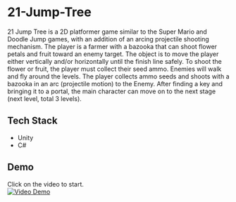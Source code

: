 # 21-Jump-Tree
21 Jump Tree is a 2D platformer game similar to the Super Mario and Doodle Jump games, with an addition of an arcing projectile shooting mechanism. The player is a farmer with a bazooka that can shoot flower petals and fruit toward an enemy target. The object is to move the player either vertically and/or horizontally until the finish line safely. To shoot the flower or fruit, the player must collect their seed ammo. Enemies will walk and fly around the levels. The player collects ammo seeds and shoots with a bazooka in an arc (projectile motion) to the Enemy. After finding a key and bringing it to a portal, the main character can move on to the next stage (next level, total 3 levels).


## Tech Stack
- Unity
- C#

## Demo 
Click on the video to start.
<br>
[![Video Demo](https://img.youtube.com/vi/UD8WJU7c518/0.jpg)](https://youtu.be/zYqT30QFiT0)




